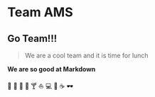 # Team AMS

## Go Team!!! 
> We are a cool team and it is time for lunch

**We are so good at Markdown**

🌮 🥑 🍍 🍺 🍸 ⛵ 💻 🌳 ☕ 🕶️
